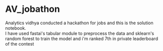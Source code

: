 # AV_jobathon
Analytics vidhya conducted a hackathon for jobs and this is the solution notebook.<br /> 
I have used fastai's tabular module to preprocess the data and sklearn's random forest to train the model
and i'm ranked 7th in private leaderboard of the contest 
